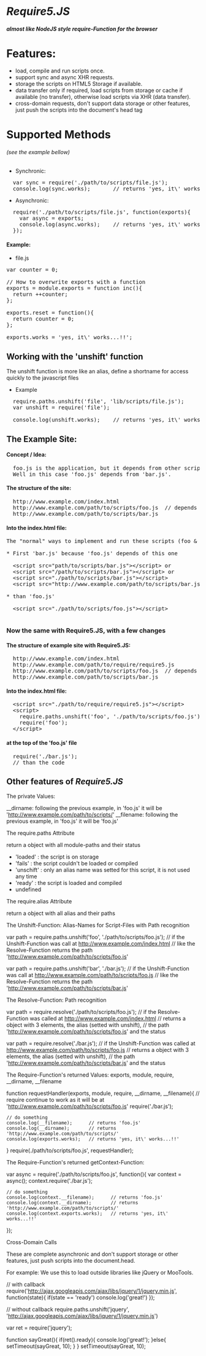 # <br><i>Require5.JS</i>
##### almost like NodeJS style require-Function for the browser
# Features:

  * load, compile and run scripts once.<br>
  * support sync and async XHR requests.<br>
  * storage the scripts on HTML5 Storage if available.<br>
  * data transfer only if required, load scripts from storage or cache if available (no transfer), otherwise load scripts via XHR (data transfer).<br>
  * cross-domain requests, don't support data storage or other features, just push the scripts into the document's head tag<br>


# Supported Methods
###### (see the example bellow)

* Synchronic:<br>
<pre>
  var sync = require('./path/to/scripts/file.js');
  console.log(sync.works);       // returns 'yes, it\' works...!!'
</pre>

* Asynchronic:<br>
<pre>
  require('./path/to/scripts/file.js', function(exports){
  &nbsp; var async = exports;
  &nbsp; console.log(async.works);    // returns 'yes, it\' works...!!'
  });
</pre>


#### Example: 

* file.js<br>
<pre>
var counter = 0;<br>
// How to overwrite exports with a function
exports = module.exports = function inc(){
&nbsp; return ++counter;
};<br>
exports.reset = function(){
&nbsp; return counter = 0;
};<br>
exports.works = 'yes, it\' works...!!';
</pre>


## Working with the 'unshift' function

The unshift function is more like an alias, define a shortname for access quickly to the javascript files

* Example<br>
<pre>
  require.paths.unshift('file', 'lib/scripts/file.js');
  var unshift = require('file');<br>
  console.log(unshift.works);    // returns 'yes, it\' works...!!'
</pre>


## The Example Site:

#### Concept / Idea:<br>
<pre>
  foo.js is the application, but it depends from other scripts, like jQuery. Normaly, these need to be loaded first.
  Well in this case 'foo.js' depends from 'bar.js'.
</pre>

#### The structure of the site:<br>
<pre>
  http://www.example.com/index.html
  http://www.example.com/path/to/scripts/foo.js  // depends from bar.js
  http://www.example.com/path/to/scripts/bar.js
</pre>

#### Into the index.html file:<br>
<pre>
The "normal" ways to implement and run these scripts (foo & bar) into the page are<br>
* First 'bar.js' because 'foo.js' depends of this one<br>
  &lt;script src="path/to/scripts/bar.js"&gt;&lt;/script&gt; or
  &lt;script src="/path/to/scripts/bar.js"&gt;&lt;/script&gt; or
  &lt;script src="./path/to/scripts/bar.js"&gt;&lt;/script&gt;
  &lt;script src="http://www.example.com/path/to/scripts/bar.js"&gt;&lt;/script&gt;<br>
* than 'foo.js'<br>
  &lt;script src="./path/to/scripts/foo.js"&gt;&lt;/script&gt;<br>
</pre>

### Now the same with Require5.JS, with a few changes

#### The structure of example site with Require5.JS:<br>
<pre>
  http://www.example.com/index.html
  http://www.example.com/path/to/require/require5.js
  http://www.example.com/path/to/scripts/foo.js  // depends of bar.js
  http://www.example.com/path/to/scripts/bar.js
</pre>

#### Into the index.html file:<br>
<pre>
  &lt;script src="./path/to/require/require5.js"&gt;&lt;/script&gt;
  &lt;script&gt;
    require.paths.unshift('foo', './path/to/scripts/foo.js');
    require('foo');
  &lt;/script&gt;
</pre>

#### at the top of the 'foo.js' file<br>
<pre>
  require('./bar.js');
  // than the code
</pre>


## Other features of <i>Require5.JS</i>

The private Values:

  __dirname:  following the previous example, in 'foo.js' it will be 'http://www.example.com/path/to/scripts/'
  __filename: following the previous example, in 'foo.js' it will be 'foo.js'


The require.paths Attribute

  return a object with all module-paths and their status
  - 'loaded'   : the script is on storage
  - 'fails'    : the script couldn't be loaded or compiled
  - 'unschift' : only an alias name was setted for this script, it is not used any time
  - 'ready'    : the script is loaded and compiled
  - undefined


The require.alias Attribute

  return a object with all alias and their paths


The Unshift-Function: Alias-Names for Script-Files with Path recognition

  var path = require.paths.unshift('foo', './path/to/scripts/foo.js');
  // if the Unshift-Function was call at http://www.example.com/index.html
  // like the Resolve-Function returns the path 'http://www.example.com/path/to/scripts/foo.js'
  
  var path = require.paths.unshift('bar', './bar.js');
  // if the Unshift-Function was call at http://www.example.com/path/to/scripts/foo.js
  // like the Resolve-Function returns the path 'http://www.example.com/path/to/scripts/bar.js'


The Resolve-Function: Path recognition

  var path = require.resolve('./path/to/scripts/foo.js');
  // if the Resolve-Function was called at http://www.example.com/index.html
  // returns a object with 3 elements, the alias (setted with unshift),
  // the path 'http://www.example.com/path/to/scripts/foo.js' and the status
  
  var path = require.resolve('./bar.js');
  // if the Unshift-Function was called at http://www.example.com/path/to/scripts/foo.js
  // returns a object with 3 elements, the alias (setted with unshift),
  // the path 'http://www.example.com/path/to/scripts/bar.js' and the status


The Require-Function's returned Values: exports, module, require, __dirname, __filename

  function requestHandler(exports, module, require, __dirname, __filename){
    // require continue to work as it will be at 'http://www.example.com/path/to/scripts/foo.js'
    require('./bar.js');
    
    // do something
    console.log(__filename);      // returns 'foo.js'
    console.log(__dirname);       // returns 'http://www.example.com/path/to/scripts/'
    console.log(exports.works);   // returns 'yes, it\' works...!!'
  }
  require(./path/to/scripts/foo.js', requestHandler);


The Require-Function's returned getContext-Function:
  
  var async = require('./path/to/scripts/foo.js', function(){
    var context = async();
    context.require('./bar.js');
    
    // do something
    console.log(context.__filename);      // returns 'foo.js'
    console.log(context.__dirname);       // returns 'http://www.example.com/path/to/scripts/'
    console.log(context.exports.works);   // returns 'yes, it\' works...!!'
  });


Cross-Domain Calls

  These are complete asynchronic and don't support storage or other features,
  just push scripts into the document.head.

  For example: We use this to load outside libraries like jQuery or MooTools.

  // with callback
  require('http://ajax.googleapis.com/ajax/libs/jquery/1/jquery.min.js', function(state){
    if(state == 'ready') console.log('great!')
  });

  // without callback
  require.paths.unshift('jquery', 'http://ajax.googleapis.com/ajax/libs/jquery/1/jquery.min.js')

  var ret = require('jquery');
  
  function sayGreat(){
    if(ret().ready){
      console.log('great!');
    }else{
      setTimeout(sayGreat, 10);
    }
  }
  setTimeout(sayGreat, 10);
